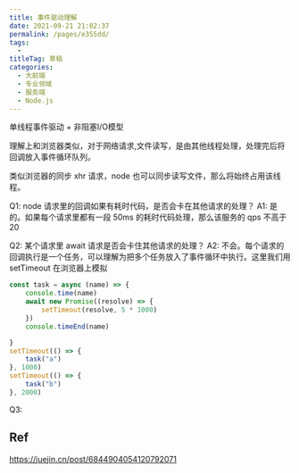 ```yaml
---
title: 事件驱动理解
date: 2021-09-21 21:02:37
permalink: /pages/e355dd/
tags: 
  - 
titleTag: 草稿
categories: 
  - 大前端
  - 专业领域
  - 服务端
  - Node.js
---
```

单线程事件驱动 + 非阻塞I/O模型

理解上和浏览器类似，对于网络请求,文件读写，是由其他线程处理，处理完后将回调放入事件循环队列。

类似浏览器的同步 xhr 请求，node 也可以同步读写文件，那么将始终占用该线程。

Q1: node 请求里的回调如果有耗时代码，是否会卡在其他请求的处理？
A1: 是的。如果每个请求里都有一段 50ms 的耗时代码处理，那么该服务的 qps 不高于 20

Q2: 某个请求里 await 请求是否会卡住其他请求的处理？
A2: 不会。每个请求的回调执行是一个任务，可以理解为把多个任务放入了事件循环中执行。这里我们用 setTimeout 在浏览器上模拟

```js
const task = async (name) => {
    console.time(name)
    await new Promise((resolve) => {
        setTimeout(resolve, 5 * 1000)
    })
    console.timeEnd(name)

}
setTimeout(() => {
    task("a")
}, 1000)
setTimeout(() => {
    task("b")
}, 2000)
```

Q3: 



## Ref

https://juejin.cn/post/6844904054120792071